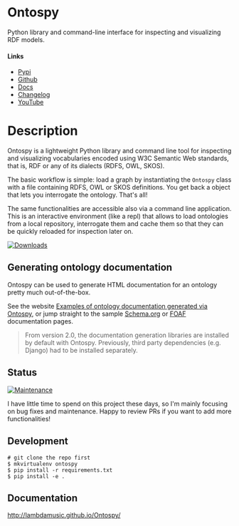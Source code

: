 # Ontospy

Python library and command-line interface for inspecting and visualizing RDF models.


#### Links

-   [Pypi](https://pypi.org/project/ontospy/)
-   [Github](https://github.com/lambdamusic/ontospy)
-   [Docs](http://lambdamusic.github.io/Ontospy/)
-   [Changelog](http://lambdamusic.github.io/Ontospy/pages/changelog.html)
-   [YouTube](https://youtu.be/MkKrtVHi_Ks)

# Description

Ontospy is a lightweight Python library and command line tool for inspecting and visualizing vocabularies encoded using W3C Semantic Web standards, that is, RDF or any of its dialects (RDFS, OWL, SKOS).

The basic workflow is simple: load a graph by instantiating the `Ontospy` class with a file containing RDFS, OWL or SKOS definitions. You get back a object that lets you interrogate the ontology. That's all!

The same functionalities are accessible also via a command line application. This is an interactive environment (like a repl) that allows to load ontologies from a local repository, interrogate them and cache them so that they can be quickly reloaded for inspection later on.

[![Downloads](https://pepy.tech/badge/ontospy)](https://pepy.tech/project/ontospy)


## Generating ontology documentation

Ontospy can be used to generate HTML documentation for an ontology pretty much out-of-the-box. 

See the website [Examples of ontology documentation generated via Ontospy](https://lambdamusic.github.io/ontospy-examples/index.html), or jump straight to the sample [Schema.org](https://lambdamusic.github.io/ontospy-examples/schema_org_topbraidttl/index.html) or [FOAF](https://lambdamusic.github.io/ontospy-examples/foafrdf/index.html) documentation pages.

> From version 2.0, the documentation generation libraries are installed by default with Ontospy. Previously, third party dependencies (e.g. Django) had to be installed separately. 

## Status

[![Maintenance](https://img.shields.io/badge/Maintained%3F-yes-green.svg)](https://GitHub.com/Naereen/StrapDown.js/graphs/commit-activity)

I have little time to spend on this project these days, so I'm mainly focusing on bug fixes and maintenance. Happy to review PRs if you want to add more functionalities! 

## Development

```
# git clone the repo first
$ mkvirtualenv ontospy
$ pip install -r requirements.txt
$ pip install -e .
```

## Documentation

http://lambdamusic.github.io/Ontospy/
